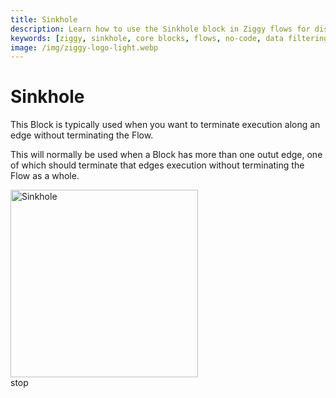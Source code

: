 ```yaml
---
title: Sinkhole
description: Learn how to use the Sinkhole block in Ziggy flows for discarding unwanted data paths. Complete guide with examples and configuration options.
keywords: [ziggy, sinkhole, core blocks, flows, no-code, data filtering, discard]
image: /img/ziggy-logo-light.webp
---
```


# Sinkhole

This Block is typically used when you want to terminate execution along an edge without terminating the Flow.

This will normally be used when a Block has more than one outut edge, one of which should terminate that edges execution without terminating the Flow as a whole.

<img src="/img/flows/blocks/core/sinkhole-block.png" alt="Sinkhole" width="300" />

<div class="keywords">stop</div>
<div class="ai-info"></div>
